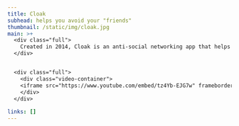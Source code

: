 ```yaml
---
title: Cloak
subhead: helps you avoid your "friends"
thumbnail: /static/img/cloak.jpg
main: >+
  <div class="full">
    Created in 2014, Cloak is an anti-social networking app that helps you avoid people you don't want to see. It pulls in location data from popular social networks—Instagram, Facebook, Twitter, and Foursquare—and warns you when you get too close to people you don't want to run into.<br><br>
  </div>


  <div class="full">
    <div class="video-container">
    <iframe src="https://www.youtube.com/embed/tz4Yb-EJG7w" frameborder="0" allow="accelerometer; autoplay; encrypted-media; gyroscope; picture-in-picture" allowfullscreen></iframe>
    </div>
  </div>
   
links: []
---
```

